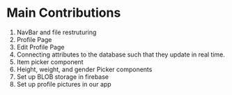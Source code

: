 # Main Contributions

1. NavBar and file restruturing
2. Profile Page
3. Edit Profile Page
4. Connecting attributes to the database such that they update in real time.
5. Item picker component
6. Height, weight, and gender Picker components
7. Set up BLOB storage in firebase
8. Set up profile pictures in our app
